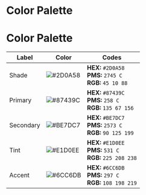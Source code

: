 # Color Palette

# Color Palette

| Label | Color | Codes |
|-------|-------|-------|
| Shade | ![#2D0A58](https://via.placeholder.com/100x100/2D0A58/FFFFFF?text=+) | **HEX:** `#2D0A58`<br>**PMS:** `2745 C`<br>**RGB:** `45 10 88` |
| Primary | ![#87439C](https://via.placeholder.com/100x100/87439C/FFFFFF?text=+) | **HEX:** `#87439C`<br>**PMS:** `258 C`<br>**RGB:** `135 67 156` |
| Secondary | ![#BE7DC7](https://via.placeholder.com/100x100/BE7DC7/FFFFFF?text=+) | **HEX:** `#BE7DC7`<br>**PMS:** `2573 C`<br>**RGB:** `90 125 199` |
| Tint | ![#E1D0EE](https://via.placeholder.com/100x100/E1D0EE/FFFFFF?text=+) | **HEX:** `#E1D0EE`<br>**PMS:** `531 C`<br>**RGB:** `225 208 238` |
| Accent | ![#6CC6DB](https://via.placeholder.com/100x100/6CC6DB/FFFFFF?text=+) | **HEX:** `#6CC6DB`<br>**PMS:** `297 C`<br>**RGB:** `108 198 219` |
